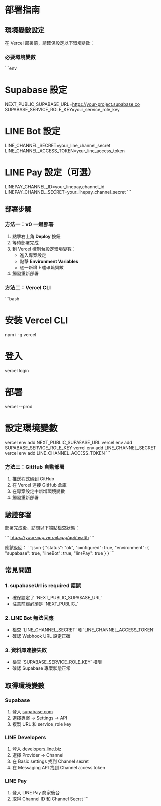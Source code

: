 # 部署指南

## 環境變數設定

在 Vercel 部署前，請確保設定以下環境變數：

### 必要環境變數

\`\`\`env
# Supabase 設定
NEXT_PUBLIC_SUPABASE_URL=https://your-project.supabase.co
SUPABASE_SERVICE_ROLE_KEY=your_service_role_key

# LINE Bot 設定  
LINE_CHANNEL_SECRET=your_line_channel_secret
LINE_CHANNEL_ACCESS_TOKEN=your_line_access_token

# LINE Pay 設定（可選）
LINEPAY_CHANNEL_ID=your_linepay_channel_id
LINEPAY_CHANNEL_SECRET=your_linepay_channel_secret
\`\`\`

## 部署步驟

### 方法一：v0 一鍵部署

1. 點擊右上角 **Deploy** 按鈕
2. 等待部署完成
3. 到 Vercel 控制台設定環境變數：
   - 進入專案設定
   - 點擊 **Environment Variables**
   - 逐一新增上述環境變數
4. 觸發重新部署

### 方法二：Vercel CLI

\`\`\`bash
# 安裝 Vercel CLI
npm i -g vercel

# 登入
vercel login

# 部署
vercel --prod

# 設定環境變數
vercel env add NEXT_PUBLIC_SUPABASE_URL
vercel env add SUPABASE_SERVICE_ROLE_KEY
vercel env add LINE_CHANNEL_SECRET
vercel env add LINE_CHANNEL_ACCESS_TOKEN
\`\`\`

### 方法三：GitHub 自動部署

1. 推送程式碼到 GitHub
2. 在 Vercel 連接 GitHub 倉庫
3. 在專案設定中新增環境變數
4. 觸發重新部署

## 驗證部署

部署完成後，訪問以下端點檢查狀態：

\`\`\`
https://your-app.vercel.app/api/health
\`\`\`

應該返回：
\`\`\`json
{
  "status": "ok",
  "configured": true,
  "environment": {
    "supabase": true,
    "lineBot": true,
    "linePay": true
  }
}
\`\`\`

## 常見問題

### 1. supabaseUrl is required 錯誤
- 確保設定了 \`NEXT_PUBLIC_SUPABASE_URL\`
- 注意前綴必須是 \`NEXT_PUBLIC_\`

### 2. LINE Bot 無法回應
- 檢查 \`LINE_CHANNEL_SECRET\` 和 \`LINE_CHANNEL_ACCESS_TOKEN\`
- 確認 Webhook URL 設定正確

### 3. 資料庫連接失敗
- 檢查 \`SUPABASE_SERVICE_ROLE_KEY\` 權限
- 確認 Supabase 專案狀態正常

## 取得環境變數

### Supabase
1. 登入 [supabase.com](https://supabase.com)
2. 選擇專案 → Settings → API
3. 複製 URL 和 service_role key

### LINE Developers
1. 登入 [developers.line.biz](https://developers.line.biz)
2. 選擇 Provider → Channel
3. 在 Basic settings 找到 Channel secret
4. 在 Messaging API 找到 Channel access token

### LINE Pay
1. 登入 LINE Pay 商家後台
2. 取得 Channel ID 和 Channel Secret
\`\`\`
